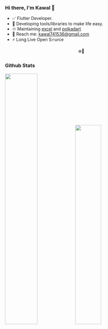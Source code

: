 ### Hi there, I'm Kawal 👋

- ✅ Flutter Developer.
- 🔭 Developing tools/libraries to make life easy.
- ♾️ Maintaining [excel](https://github.com/justkawal/excel) and [polkadart](https://github.com/leonardocustodio/polkadart)
- 💬 Reach me: kawal741536@gmail.com
- ⚡ Long Live Open S🔥urce

<p align="center">❄️👀<br>
</p>

### Github Stats
<p>
<img width="46%" src="https://github-readme-stats.vercel.app/api?username=justkawal&count_private=true&show_icons=true&layout=compact&theme=default"><img width="41%" src="https://github-readme-stats.vercel.app/api/top-langs/?username=justkawal&layout=compact&theme=default" /></p>
